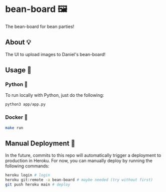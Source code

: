 # bean-board 🖼️

The bean-board for bean parties!

## About 💡

The UI to upload images to Daniel's bean-board!

## Usage 🔨

### Python 🐍

To run locally with Python, just do the following:

```bash
python3 app/app.py
```

### Docker 🐳

```bash
make run
```

## Manual Deployment 🚀

In the future, commits to this repo will automatically trigger a deployment to production in Heroku. For now, you can manually deploy by running the following commands:

```bash
heroku login # login
heroku git:remote -a bean-board # maybe needed (try without first)
git push heroku main # deploy
```
